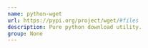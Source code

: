```yaml
---
name: python-wget
url: https://pypi.org/project/wget/#files
description: Pure python download utility.
group: None
---
```

